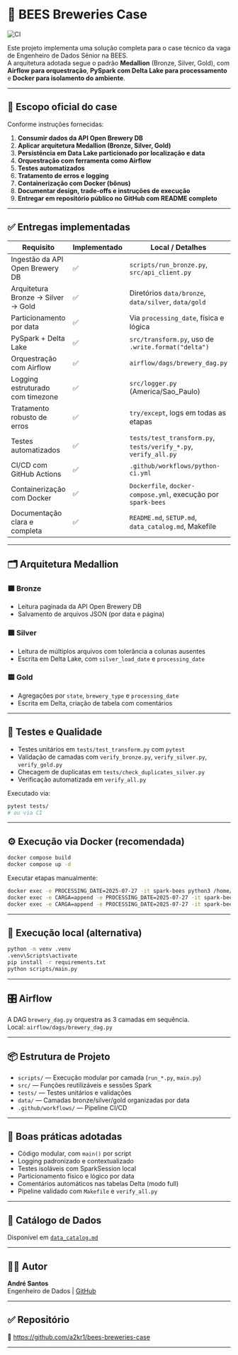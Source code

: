 # 🍺 BEES Breweries Case

![CI](https://github.com/a2kr1/bees-breweries-case/actions/workflows/python-ci.yml/badge.svg)

Este projeto implementa uma solução completa para o case técnico da vaga de Engenheiro de Dados Sênior na BEES.  
A arquitetura adotada segue o padrão **Medallion** (Bronze, Silver, Gold), com **Airflow para orquestração**, **PySpark com Delta Lake para processamento** e **Docker para isolamento do ambiente**.

---

## 📄 Escopo oficial do case

Conforme instruções fornecidas:

1. **Consumir dados da API Open Brewery DB**  
2. **Aplicar arquitetura Medallion (Bronze, Silver, Gold)**  
3. **Persistência em Data Lake particionado por localização e data**  
4. **Orquestração com ferramenta como Airflow**  
5. **Testes automatizados**  
6. **Tratamento de erros e logging**  
7. **Containerização com Docker (bônus)**  
8. **Documentar design, trade-offs e instruções de execução**  
9. **Entregar em repositório público no GitHub com README completo**

---

## ✅ Entregas implementadas

| Requisito                           | Implementado | Local / Detalhes                                                   |
|------------------------------------|--------------|----------------------------------------------------------------------|
| Ingestão da API Open Brewery DB    | ✅           | `scripts/run_bronze.py`, `src/api_client.py`                        |
| Arquitetura Bronze → Silver → Gold| ✅           | Diretórios `data/bronze`, `data/silver`, `data/gold`                |
| Particionamento por data           | ✅           | Via `processing_date`, física e lógica                              |
| PySpark + Delta Lake               | ✅           | `src/transform.py`, uso de `.write.format("delta")`                |
| Orquestração com Airflow           | ✅           | `airflow/dags/brewery_dag.py`                                       |
| Logging estruturado com timezone   | ✅           | `src/logger.py` (America/Sao_Paulo)                                 |
| Tratamento robusto de erros        | ✅           | `try/except`, logs em todas as etapas                               |
| Testes automatizados               | ✅           | `tests/test_transform.py`, `tests/verify_*.py`, `verify_all.py`     |
| CI/CD com GitHub Actions           | ✅           | `.github/workflows/python-ci.yml`                                   |
| Containerização com Docker         | ✅           | `Dockerfile`, `docker-compose.yml`, execução por `spark-bees`       |
| Documentação clara e completa      | ✅           | `README.md`, `SETUP.md`, `data_catalog.md`, Makefile                |

---

## 🗂️ Arquitetura Medallion

### 🟫 Bronze
- Leitura paginada da API Open Brewery DB
- Salvamento de arquivos JSON (por data e página)

### 🟪 Silver
- Leitura de múltiplos arquivos com tolerância a colunas ausentes
- Escrita em Delta Lake, com `silver_load_date` e `processing_date`

### 🟨 Gold
- Agregações por `state`, `brewery_type` e `processing_date`
- Escrita em Delta, criação de tabela com comentários

---

## 🧪 Testes e Qualidade

- Testes unitários em `tests/test_transform.py` com `pytest`
- Validação de camadas com `verify_bronze.py`, `verify_silver.py`, `verify_gold.py`
- Checagem de duplicatas em `tests/check_duplicates_silver.py`
- Verificação automatizada em `verify_all.py`

Executado via:

```bash
pytest tests/
# ou via CI
```

---

## ⚙️ Execução via Docker (recomendada)

```bash
docker compose build
docker compose up -d
```

Executar etapas manualmente:

```bash
docker exec -e PROCESSING_DATE=2025-07-27 -it spark-bees python3 /home/project/scripts/run_bronze.py
docker exec -e CARGA=append -e PROCESSING_DATE=2025-07-27 -it spark-bees python3 /home/project/scripts/run_silver.py
docker exec -e CARGA=append -e PROCESSING_DATE=2025-07-27 -it spark-bees python3 /home/project/scripts/run_gold.py
```

---

## 🧵 Execução local (alternativa)

```bash
python -m venv .venv
.venv\Scripts\activate
pip install -r requirements.txt
python scripts/main.py
```

---

## 🎛️ Airflow

A DAG `brewery_dag.py` orquestra as 3 camadas em sequência.  
Local: `airflow/dags/brewery_dag.py`

---

## 📦 Estrutura de Projeto

- `scripts/` — Execução modular por camada (`run_*.py`, `main.py`)
- `src/` — Funções reutilizáveis e sessões Spark
- `tests/` — Testes unitários e validações
- `data/` — Camadas bronze/silver/gold organizadas por data
- `.github/workflows/` — Pipeline CI/CD

---

## 🧠 Boas práticas adotadas

- Código modular, com `main()` por script
- Logging padronizado e contextualizado
- Testes isoláveis com SparkSession local
- Particionamento físico e lógico por data
- Comentários automáticos nas tabelas Delta (modo full)
- Pipeline validado com `Makefile` e `verify_all.py`

---

## 🧾 Catálogo de Dados

Disponível em [`data_catalog.md`](./data_catalog.md)

---

## 👨‍💻 Autor

**André Santos**  
Engenheiro de Dados | [GitHub](https://github.com/a2kr1)

---

## ✅ Repositório

🔗 https://github.com/a2kr1/bees-breweries-case

---
